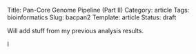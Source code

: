 Title: Pan-Core Genome Pipeline (Part II)
Category: article
Tags: bioinformatics
Slug: bacpan2
Template: article
Status: draft

Will add stuff from my previous analysis results.


I